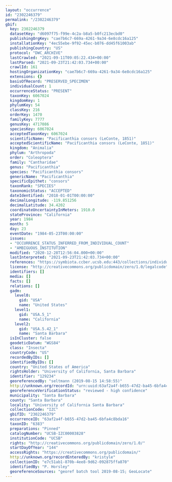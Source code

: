 ```yaml
---
layout: "occurrence"
id: "2302246379"
permalink: "/2302246379"
gbif:
  key: 2302246379
  datasetKey: "d6097f75-f99e-4c2a-b8a5-b0fc213ecbd0"
  publishingOrgKey: "cae7b6c7-669a-4261-9a34-6e8cdc16a125"
  installationKey: "4ec55ebe-9f92-45ec-b076-dd45f61003ab"
  publishingCountry: "US"
  protocol: "DWC_ARCHIVE"
  lastCrawled: "2021-09-11T09:05:22.434+00:00"
  lastParsed: "2021-09-23T21:42:03.734+00:00"
  crawlId: 161
  hostingOrganizationKey: "cae7b6c7-669a-4261-9a34-6e8cdc16a125"
  extensions: {}
  basisOfRecord: "PRESERVED_SPECIMEN"
  individualCount: 1
  occurrenceStatus: "PRESENT"
  taxonKey: 6067024
  kingdomKey: 1
  phylumKey: 54
  classKey: 216
  orderKey: 1470
  familyKey: 7777
  genusKey: 4717086
  speciesKey: 6067024
  acceptedTaxonKey: 6067024
  scientificName: "Pacificanthia consors (LeConte, 1851)"
  acceptedScientificName: "Pacificanthia consors (LeConte, 1851)"
  kingdom: "Animalia"
  phylum: "Arthropoda"
  order: "Coleoptera"
  family: "Cantharidae"
  genus: "Pacificanthia"
  species: "Pacificanthia consors"
  genericName: "Pacificanthia"
  specificEpithet: "consors"
  taxonRank: "SPECIES"
  taxonomicStatus: "ACCEPTED"
  dateIdentified: "2018-01-01T00:00:00"
  decimalLongitude: -119.851256
  decimalLatitude: 34.4202
  coordinateUncertaintyInMeters: 1910.0
  stateProvince: "California"
  year: 1984
  month: 5
  day: 23
  eventDate: "1984-05-23T00:00:00"
  issues:
  - "OCCURRENCE_STATUS_INFERRED_FROM_INDIVIDUAL_COUNT"
  - "AMBIGUOUS_INSTITUTION"
  modified: "2020-12-28T12:56:04.000+00:00"
  lastInterpreted: "2021-09-23T21:42:03.734+00:00"
  references: "https://symbiota.ccber.ucsb.edu:443/collections/individual/index.php?occid=129234"
  license: "http://creativecommons.org/publicdomain/zero/1.0/legalcode"
  identifiers: []
  media: []
  facts: []
  relations: []
  gadm:
    level0:
      gid: "USA"
      name: "United States"
    level1:
      gid: "USA.5_1"
      name: "California"
    level2:
      gid: "USA.5.42_1"
      name: "Santa Barbara"
  isInCluster: false
  geodeticDatum: "WGS84"
  class: "Insecta"
  countryCode: "US"
  recordedByIDs: []
  identifiedByIDs: []
  country: "United States of America"
  rightsHolder: "University of California, Santa Barbara"
  identifier: "129234"
  georeferencedBy: "seltmann (2019-08-15 14:58:55)"
  http://unknown.org/recordId: "urn:uuid:63af2a4f-b655-47d2-ba45-6bfa4c8bda16"
  georeferenceVerificationStatus: "reviewed - high confidence"
  municipality: "Santa Barbara"
  county: "Santa Barbara"
  locality: "University of California Santa Barbara"
  collectionCode: "IZC"
  gbifID: "2302246379"
  occurrenceID: "63af2a4f-b655-47d2-ba45-6bfa4c8bda16"
  taxonID: "6383"
  preparations: "Pinned"
  catalogNumber: "UCSB-IZC00003828"
  institutionCode: "UCSB"
  rights: "http://creativecommons.org/publicdomain/zero/1.0/"
  startDayOfYear: "144"
  accessRights: "https://creativecommons.org/publicdomain/"
  http://unknown.org/recordEnteredBy: "kristyle"
  collectionID: "e7c51ab1-870b-4ee8-9d62-092875ffa870"
  identifiedBy: "P. Horsley"
  georeferenceSources: "georef batch tool 2019-08-15; GeoLocate"
---
```

